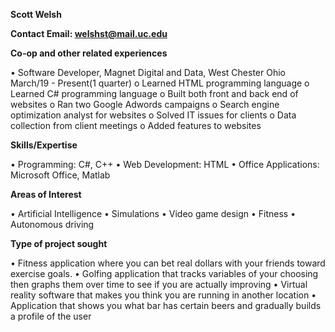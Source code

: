 **Scott Welsh**

**Contact Email: welshst@mail.uc.edu**

**Co-op and other related experiences**             

•	Software Developer, Magnet Digital and Data, West Chester Ohio March/19 - Present(1 quarter)
o	Learned HTML programming language
o	Learned C# programming language
o	Built both front and back end of websites
o	Ran two Google Adwords campaigns 
o	Search engine optimization analyst for websites
o	Solved IT issues for clients 
o	Data collection from client meetings
o	Added features to websites

**Skills/Expertise**

•	Programming: C#, C++
•	Web Development: HTML
•	Office Applications: Microsoft Office, Matlab

**Areas of Interest**

•	Artificial Intelligence 
•	Simulations
•	Video game design
•	Fitness
•	Autonomous driving

**Type of project sought**

•	Fitness application where you can bet real dollars with your friends toward exercise goals. 
•	Golfing application that tracks variables of your choosing then graphs them over time to see if you are actually improving
•	Virtual reality software that makes you think you are running in another location
•	Application that shows you what bar has certain beers and gradually builds a profile of the user 
